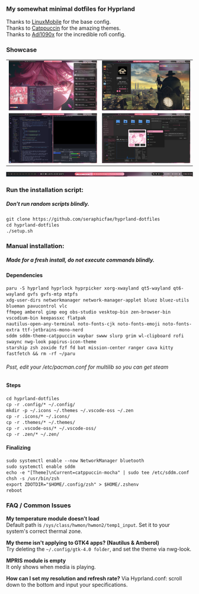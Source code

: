 ### My somewhat minimal dotfiles for Hyprland

Thanks to [LinuxMobile](https://github.com/linuxmobile) for the base config. \
Thanks to [Catppuccin](https://github.com/catppuccin) for the amazing themes. \
Thanks to [Adi1090x](https://github.com/adi1090x/rofi/) for the incredible rofi config.

### Showcase
<table>
  <tr>
    <td><img src="Screenshots/one.png"/></td>
    <td><img src="Screenshots/two.png"/></td>
  </tr>
  <tr>
    <td><img src="Screenshots/three.png"/></td>
    <td><img src="Screenshots/four.png"/></td>
  </tr>
</table>
<img src="Screenshots/waybar.png"/>

### Run the installation script:
##### Don't run random scripts blindly.
```
git clone https://github.com/seraphicfae/hyprland-dotfiles
cd hyprland-dotfiles
./setup.sh
```

### Manual installation:
##### Made for a fresh install, do not execute commands blindly.
#### Dependencies

```
paru -S hyprland hyprlock hyprpicker xorg-xwayland qt5-wayland qt6-wayland gvfs gvfs-mtp mtpfs 
xdg-user-dirs networkmanager network-manager-applet bluez bluez-utils blueman pavucontrol vlc 
ffmpeg amberol gimp eog obs-studio vesktop-bin zen-browser-bin vscodium-bin keepassxc flatpak 
nautilus-open-any-terminal noto-fonts-cjk noto-fonts-emoji noto-fonts-extra ttf-jetbrains-mono-nerd 
sddm sddm-theme-catppuccin waybar swww slurp grim wl-clipboard rofi swaync nwg-look papirus-icon-theme 
starship zsh zoxide fzf fd bat mission-center ranger cava kitty fastfetch && rm -rf ~/paru
```
###### Psst, edit your /etc/pacman.conf for multilib so you can get steam

#### Steps
```
cd hyprland-dotfiles
cp -r .config/* ~/.config/
mkdir -p ~/.icons ~/.themes ~/.vscode-oss ~/.zen
cp -r .icons/* ~/.icons/
cp -r .themes/* ~/.themes/
cp -r .vscode-oss/* ~/.vscode-oss/
cp -r .zen/* ~/.zen/
```

#### Finalizing 
```
sudo systemctl enable --now NetworkManager bluetooth
sudo systemctl enable sddm
echo -e "[Theme]\nCurrent=catppuccin-mocha" | sudo tee /etc/sddm.conf
chsh -s /usr/bin/zsh
export ZDOTDIR="$HOME/.config/zsh" > $HOME/.zshenv
reboot
```

### FAQ / Common Issues

**My temperature module doesn’t load**  
Default path is `/sys/class/hwmon/hwmon2/temp1_input`. Set it to your system's correct thermal zone.

**My theme isn't applying to GTK4 apps? (Nautilus & Amberol)**  
Try deleting the `~/.config/gtk-4.0 folder`, and set the theme via nwg-look.

**MPRIS module is empty**  
It only shows when media is playing.

**How can I set my resolution and refresh rate?** 
Via Hyprland.conf: scroll down to the bottom and input your specifications.  